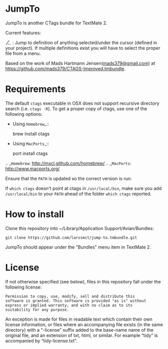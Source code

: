 # JumpTo

JumpTo is another CTags bundle for TextMate 2.

Current features:

⎇. : Jump to definition of anything selected/under the cursor (defined in your project). If multiple definitions exist you will have to select the proper file from a menu.

Based on the work of Mads Hartmann Jensen(mads379@gmail.com) at https://github.com/mads379/CTAGS-Improved.tmbundle.

# Requirements

The default ``ctags`` executable in OSX does not support recursive directory search (i.e. ``ctags -R``). To get a proper copy of ctags, use one of the following options:

* Using `Homebrew`_::

    brew install ctags

* Using `MacPorts`_::

    port install ctags

.. _`Homebrew`: http://mxcl.github.com/homebrew/
.. _`MacPorts`: http://www.macports.org/

Ensure that the ``PATH`` is updated so the correct version is run:

If ``which ctags`` doesn't point at ctags in ``/usr/local/bin``, make sure you add ``/usr/local/bin`` to your ``PATH`` ahead of the folder ``which ctags`` reported.

# How to install

Clone this repository into ~/Library/Application Support/Avian/Bundles:

	git clone https://github.com/larssmit/jump-to.tmbundle.git

JumpTo should appear under the "Bundles" menu item in TextMate 2.

# License

If not otherwise specified (see below), files in this repository fall under the following license:

	Permission to copy, use, modify, sell and distribute this
	software is granted. This software is provided "as is" without
	express or implied warranty, and with no claim as to its
	suitability for any purpose.

An exception is made for files in readable text which contain their own license information, or files where an accompanying file exists (in the same directory) with a “-license” suffix added to the base-name name of the original file, and an extension of txt, html, or similar. For example “tidy” is accompanied by “tidy-license.txt”.